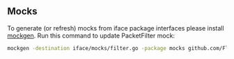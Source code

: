 ## Mocks

To generate (or refresh) mocks from iface package interfaces please install [mockgen](https://github.com/golang/mock).
Run this command to update PacketFilter mock:
```bash
mockgen -destination iface/mocks/filter.go -package mocks github.com/FlintyLemming/netbird/iface PacketFilter
```
